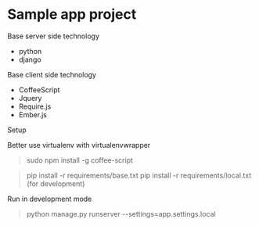 Sample app project
=================

Base server side technology

- python
- django

Base client side technology

- CoffeeScript
- Jquery
- Require.js
- Ember.js

Setup

Better use virtualenv with virtualenvwrapper

> sudo npm install -g coffee-script

> pip install -r requirements/base.txt
> pip install -r requirements/local.txt (for development)

Run in development mode

> python manage.py runserver --settings=app.settings.local